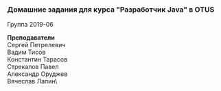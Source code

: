 ### Домашние задания для курса "Разработчик Java" в OTUS
Группа 2019-06

**Преподаватели**\
Сергей Петрелевич\
Вадим Тисов\
Константин Тарасов\
Стрекалов Павел\
Александр Оруджев\
Вячеслав Лапин\